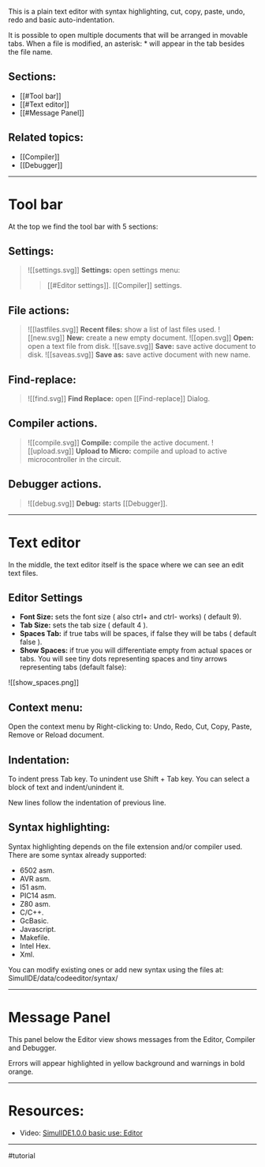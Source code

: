 This is a plain text editor with syntax highlighting, cut, copy, paste, undo, redo and basic auto-indentation.

It is possible to open multiple documents that will be arranged in movable tabs.
When a file is modified, an asterisk: * will appear in the tab besides the file name.

## Sections:
- [[#Tool bar]]
- [[#Text editor]]
- [[#Message Panel]]


## Related topics:
- [[Compiler]]
- [[Debugger]]

---

# Tool bar

At the top we find the tool bar with 5 sections:

## Settings:
>  ![[settings.svg]] **Settings:** open settings menu:
> > [[#Editor settings]].
> > [[Compiler]] settings.

## File actions:
 >  ![[lastfiles.svg]] **Recent files:** show a list of last files used.
 >  ![[new.svg]] **New:** create a new empty document.
 >  ![[open.svg]] **Open:** open a text file from disk.
 >  ![[save.svg]] **Save:** save active document to disk.
 >  ![[saveas.svg]] **Save as:** save active document with new name.

## Find-replace:
 >  ![[find.svg]] **Find Replace:** open [[Find-replace]] Dialog.

## Compiler actions.
 >  ![[compile.svg]] **Compile:** compile the active document.
 >  ![[upload.svg]] **Upload to Micro:** compile and upload to active microcontroller in the circuit.

## Debugger  actions.
 >  ![[debug.svg]] **Debug:** starts [[Debugger]].

---

# Text editor

In the middle, the text editor itself is the space where we can see an edit text files.

## Editor Settings

- **Font Size:** sets the font size ( also ctrl+ and ctrl- works) ( default 9).
- **Tab Size:** sets the tab size ( default 4 ).
- **Spaces Tab:** if true tabs will be spaces, if false they will be tabs ( default false ).
- **Show Spaces:** if true you will differentiate empty from actual spaces or tabs.
    You  will see tiny dots representing spaces
    and tiny arrows representing tabs (default false):

![[show_spaces.png]]

## Context menu:

Open the context menu by Right-clicking to: Undo, Redo, Cut, Copy, Paste, Remove or Reload document.

## Indentation:

To indent press Tab key.
To unindent use Shift + Tab key.
You can select a block of text and indent/unindent it.

New lines follow the indentation of previous line.

## Syntax highlighting:

Syntax highlighting depends on the file extension and/or compiler used.
There are some syntax already supported:
- 6502 asm.
- AVR asm.
- I51 asm.
- PIC14 asm.
- Z80 asm.
- C/C++.
- GcBasic.
- Javascript.
- Makefile.
- Intel Hex.
- Xml.

You can modify existing ones or add new syntax using the files at: SimulIDE/data/codeeditor/syntax/

---

# Message Panel

This panel below the Editor view shows messages from the Editor, Compiler and Debugger.

Errors will appear highlighted in yellow background and warnings in bold orange.

---

# Resources:

- Video: [SimulIDE1.0.0 basic use: Editor](https://www.youtube.com/watch?v=NRLeEmM2vkE)

---

#tutorial